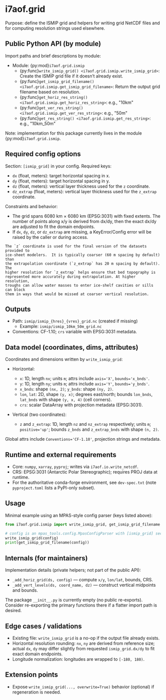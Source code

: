 # i7aof.grid

Purpose: define the ISMIP grid and helpers for writing grid NetCDF files and
for computing resolution strings used elsewhere.

## Public Python API (by module)

Import paths and brief descriptions by module:

- Module: {py:mod}`i7aof.grid.ismip`
  - {py:func}`write_ismip_grid() <i7aof.grid.ismip.write_ismip_grid>`:
    Create the ISMIP grid file if it doesn’t already exist.
  - {py:func}`get_ismip_grid_filename() <i7aof.grid.ismip.get_ismip_grid_filename>`:
    Return the output grid filename based on resolution.
  - {py:func}`get_horiz_res_string() <i7aof.grid.ismip.get_horiz_res_string>`: e.g., "10km"
  - {py:func}`get_ver_res_string() <i7aof.grid.ismip.get_ver_res_string>`: e.g., "50m"
  - {py:func}`get_res_string() <i7aof.grid.ismip.get_res_string>`: e.g., "10km_50m"

Note: implementation for this package currently lives in the module {py:mod}`i7aof.grid.ismip`.

## Required config options

Section: `[ismip_grid]` in your config. Required keys:

- `dx` (float, meters): target horizontal spacing in x.
- `dy` (float, meters): target horizontal spacing in y.
- `dz` (float, meters): vertical layer thickness used for the `z` coordinate.
- `dz_extrap` (float, meters): vertical layer thickness used for the
  `z_extrap` coordinate.

Constraints and behavior:

- The grid spans 6080 km × 6080 km (EPSG:3031) with fixed extents. The number
  of points along x/y is derived from dx/dy, then the exact dx/dy are adjusted
  to fit the domain endpoints.
- If `dx`, `dy`, `dz`, or `dz_extrap` are missing, a KeyError/Config error will
  be raised by the caller or during access.


```{note}
The `z` coordinate is used for the final version of the datasets provided to
ice-sheet modelers.  It is typically coarser (60 m spacing by default) than
the extrapolation coordinate (`z_extrap` has 20 m spacing by default).  The
higher resolution for `z_extrap` helps ensure that bed topography is
represented more accurately during extrapolation. At higher resolution,
troughs can allow water masses to enter ice-shelf cavities or sills can block
them in ways that would be missed at coarser vertical resolution.
```

## Outputs

- Path: `ismip/ismip_{hres}_{vres}_grid.nc` (created if missing)
  - Example: `ismip/ismip_10km_50m_grid.nc`
- Conventions: CF-1.10; `crs` variable with EPSG:3031 metadata.

## Data model (coordinates, dims, attributes)

Coordinates and dimensions written by `write_ismip_grid`:

- Horizontal:
  - `x`: 1D, length `nx`; units `m`; attrs include `axis='X'`, `bounds='x_bnds'`.
  - `y`: 1D, length `ny`; units `m`; attrs include `axis='Y'`, `bounds='y_bnds'`.
  - `x_bnds`: shape `(nx, 2)`; `y_bnds`: shape `(ny, 2)`.
  - `lon`, `lat`: 2D, shape `(y, x)`; degrees east/north; bounds
    `lon_bnds`, `lat_bnds` with shape `(y, x, 4)` (cell corners).
  - `crs`: scalar DataArray with projection metadata (EPSG:3031).

- Vertical (two coordinates):
  - `z` and `z_extrap`: 1D, length `nz` and `nz_extrap` respectively; units `m`;
    `positive='up'`; bounds `z_bnds` and `z_extrap_bnds` with shape `(n, 2)`.

Global attrs include `Conventions='CF-1.10'`, projection strings and metadata.

## Runtime and external requirements

- Core: `numpy`, `xarray`, `pyproj`; writes via `i7aof.io.write_netcdf`.
- CRS: EPSG:3031 (Antarctic Polar Stereographic); requires PROJ data at runtime.
- For the authoritative conda-forge environment, see `dev-spec.txt` (note `pyproject.toml` lists a PyPI-only subset).

## Usage

Minimal example using an MPAS-style config parser (keys listed above):

```python
from i7aof.grid.ismip import write_ismip_grid, get_ismip_grid_filename

# config is an mpas_tools.config.MpasConfigParser with [ismip_grid] section
write_ismip_grid(config)
print(get_ismip_grid_filename(config))
```

## Internals (for maintainers)

Implementation details (private helpers; not part of the public API):

- `_add_horiz_grid(ds, config)` — compute `x/y`, `lon/lat`, bounds, CRS.
- `_add_vert_levels(ds, coord_name, dz)` — construct vertical midpoints and bounds.

The package `__init__.py` is currently empty (no public re-exports). Consider
re-exporting the primary functions there if a flatter import path is desired.

## Edge cases / validations

- Existing file: `write_ismip_grid` is a no-op if the output file already exists.
- Horizontal resolution rounding: `nx`, `ny` are derived from reference size;
  actual `dx`, `dy` may differ slightly from requested `ismip_grid.dx/dy` to
  fit exact domain endpoints.
- Longitude normalization: longitudes are wrapped to `[-180, 180)`.

## Extension points

- Expose `write_ismip_grid(..., overwrite=True)` behavior (optional) if
  regeneration is needed.


